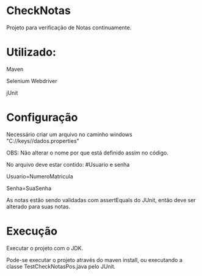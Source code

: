 CheckNotas
==========

Projeto para verificação de Notas continuamente.

Utilizado:
==========
Maven

Selenium Webdriver

jUnit

Configuração
==========

Necessário criar um arquivo no caminho windows "C://keys//dados.properties"

OBS: Não alterar o nome por que está definido assim no código.

No arquivo deve estar contido:
#Usuario e senha

Usuario=NumeroMatricula

Senha=SuaSenha

As notas estão sendo validadas com assertEquals do JUnit, então deve ser alterado para suas notas.

Execução
==========
Executar o projeto com o JDK.

Pode-se executar o projeto através do maven install, ou executando a classe TestCheckNotasPos.java pelo JUnit.


